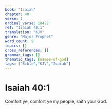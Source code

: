 ```yaml
---
book: "Isaiah"
chapter: 40
verse: 1
ordinal_verse: 18422
ref: "Isaiah 40:1"
translation: "KJV"
genre: "Major Prophet"
word_count: 9
topics: []
cross_references: []
grammar_tags: []
thematic_tags: [names-of-god]
tags: ["Bible","KJV","Isaiah"]
---
```


# Isaiah 40:1

Comfort ye, comfort ye my people, saith your God.
